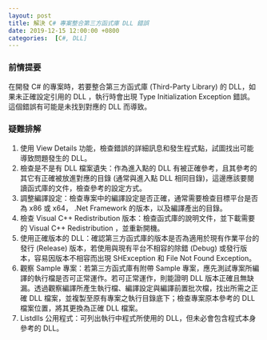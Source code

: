 ```yaml
---
layout: post
title: 解決 C# 專案整合第三方函式庫 DLL 錯誤
date: 2019-12-15 12:00:00 +0800
categories:  [C#, DLL]
---
```


### 前情提要

在開發 C# 的專案時，若要整合第三方函式庫 (Third-Party Library) 的 DLL，如果未正確設定引用的 DLL ，執行時會出現 Type Initialization Exception 錯誤。這個錯誤有可能是未找到對應的 DLL 而導致。

### 疑難排解

1. 使用 View Details 功能，檢查錯誤的詳細訊息和發生程式點，試圖找出可能導致問題發生的 DLL。
2. 檢查是不是有 DLL 檔案遺失：作為進入點的 DLL 有被正確參考，且其參考的其它有正確被放進對應的目錄 (通常與進入點 DLL 相同目錄)，這邊應該要閱讀函式庫的文件，檢查參考的設定方式。
3. 調整編譯設定：檢查專案中的編譯設定是否正確，通常需要檢查目標平台是否為 x86 或 x64， .Net Framework 的版本，以及編譯產出的目錄。
4. 檢查 Visual C++ Redistribution 版本：檢查函式庫的說明文件，並下載需要的 Visual C++ Redistribution ，並重新開機。
5. 使用正確版本的 DLL：確認第三方函式庫的版本是否為適用於現有作業平台的發行 (Release) 版本，若使用與現有平台不相容的除錯 (Debug) 或發行版本，容易因版本不相容而出現 SHException 和 File Not Found Exception。
6. 觀察 Sample 專案：若第三方函式庫有附帶 Sample 專案，應先測試專案所編譯的執行檔是否可正常運作。若可正常運作，則能證明 DLL 版本正確且無缺漏。透過觀察編譯所產生執行檔、編譯設定與編譯前置批次檔，找出所需之正確 DLL 檔案，並複製至原有專案之執行目錄底下；檢查專案原本參考的 DLL 檔案位置，將其更換為正確 DLL 檔案。
7. Listdlls 公用程式：可列出執行中程式所使用的 DLL，但未必會包含程式本身參考的 DLL。